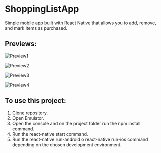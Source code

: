 # ShoppingListApp

Simple mobile app built with React Native that allows you to add, remove, and mark items as purchased.


## Previews:

![Preview1](https://user-images.githubusercontent.com/80421327/114424729-c81df580-9b8e-11eb-9d2f-c18f898a341f.jpeg)

![Preview2](https://user-images.githubusercontent.com/80421327/114425339-5c885800-9b8f-11eb-8498-f8120f492a58.jpeg)

![Preview3](https://user-images.githubusercontent.com/80421327/114425431-732eaf00-9b8f-11eb-8664-f17303cfa66a.jpeg)

![Preview4](https://user-images.githubusercontent.com/80421327/114425499-83468e80-9b8f-11eb-8b88-e4cde8de2b23.jpeg)

## To use this project: 

1) Clone repository.
2) Open Emulator.
3) Open the console and on the project folder run the npm install command.
4) Run the react-native start command.
5) Run the react-native run-android o react-native run-ios command depending on the chosen development environment.
